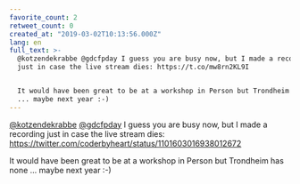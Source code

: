 ```yaml
---
favorite_count: 2
retweet_count: 0
created_at: "2019-03-02T10:13:56.000Z"
lang: en
full_text: >-
  @kotzendekrabbe @gdcfpday I guess you are busy now, but I made a recording
  just in case the live stream dies: https://t.co/mw8rn2KL9I


  It would have been great to be at a workshop in Person but Trondheim has none
  ... maybe next year :-)
---
```


[@kotzendekrabbe](https://twitter.com/kotzendekrabbe)
[@gdcfpday](https://twitter.com/gdcfpday) I guess you are busy now, but I made a
recording just in case the live stream dies:
<https://twitter.com/coderbyheart/status/1101603016938012672>

It would have been great to be at a workshop in Person but Trondheim has none
... maybe next year :-)
